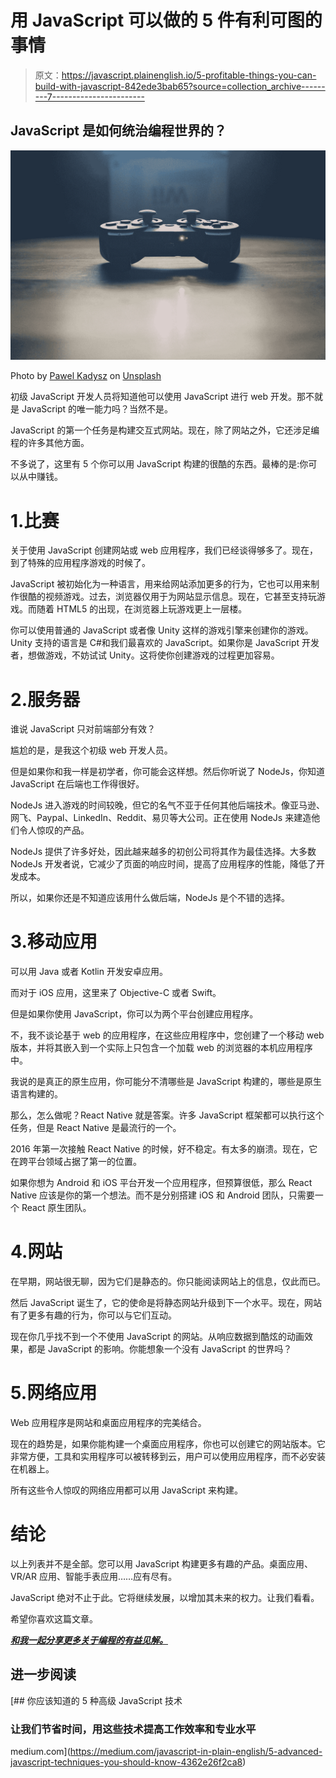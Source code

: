 # 用 JavaScript 可以做的 5 件有利可图的事情

> 原文：<https://javascript.plainenglish.io/5-profitable-things-you-can-build-with-javascript-842ede3bab65?source=collection_archive---------7----------------------->

## JavaScript 是如何统治编程世界的？

![](img/c62eaab6c2cbb44b2f631d6638a243d4.png)

Photo by [Pawel Kadysz](https://unsplash.com/@pawelkadysz?utm_source=medium&utm_medium=referral) on [Unsplash](https://unsplash.com?utm_source=medium&utm_medium=referral)

初级 JavaScript 开发人员将知道他可以使用 JavaScript 进行 web 开发。那不就是 JavaScript 的唯一能力吗？当然不是。

JavaScript 的第一个任务是构建交互式网站。现在，除了网站之外，它还涉足编程的许多其他方面。

不多说了，这里有 5 个你可以用 JavaScript 构建的很酷的东西。最棒的是:你可以从中赚钱。

# 1.比赛

关于使用 JavaScript 创建网站或 web 应用程序，我们已经谈得够多了。现在，到了特殊的应用程序游戏的时候了。

JavaScript 被初始化为一种语言，用来给网站添加更多的行为，它也可以用来制作很酷的视频游戏。过去，浏览器仅用于为网站显示信息。现在，它甚至支持玩游戏。而随着 HTML5 的出现，在浏览器上玩游戏更上一层楼。

你可以使用普通的 JavaScript 或者像 Unity 这样的游戏引擎来创建你的游戏。Unity 支持的语言是 C#和我们最喜欢的 JavaScript。如果你是 JavaScript 开发者，想做游戏，不妨试试 Unity。这将使你创建游戏的过程更加容易。

# 2.服务器

谁说 JavaScript 只对前端部分有效？

尴尬的是，是我这个初级 web 开发人员。

但是如果你和我一样是初学者，你可能会这样想。然后你听说了 NodeJs，你知道 JavaScript 在后端也工作得很好。

NodeJs 进入游戏的时间较晚，但它的名气不亚于任何其他后端技术。像亚马逊、网飞、Paypal、LinkedIn、Reddit、易贝等大公司。正在使用 NodeJs 来建造他们令人惊叹的产品。

NodeJs 提供了许多好处，因此越来越多的初创公司将其作为最佳选择。大多数 NodeJs 开发者说，它减少了页面的响应时间，提高了应用程序的性能，降低了开发成本。

所以，如果你还是不知道应该用什么做后端，NodeJs 是个不错的选择。

# 3.移动应用

可以用 Java 或者 Kotlin 开发安卓应用。

而对于 iOS 应用，这里来了 Objective-C 或者 Swift。

但是如果你使用 JavaScript，你可以为两个平台创建应用程序。

不，我不谈论基于 web 的应用程序，在这些应用程序中，您创建了一个移动 web 版本，并将其嵌入到一个实际上只包含一个加载 web 的浏览器的本机应用程序中。

我说的是真正的原生应用，你可能分不清哪些是 JavaScript 构建的，哪些是原生语言构建的。

那么，怎么做呢？React Native 就是答案。许多 JavaScript 框架都可以执行这个任务，但是 React Native 是最流行的一个。

2016 年第一次接触 React Native 的时候，好不稳定。有太多的崩溃。现在，它在跨平台领域占据了第一的位置。

如果你想为 Android 和 iOS 平台开发一个应用程序，但预算很低，那么 React Native 应该是你的第一个想法。而不是分别搭建 iOS 和 Android 团队，只需要一个 React 原生团队。

# 4.网站

在早期，网站很无聊，因为它们是静态的。你只能阅读网站上的信息，仅此而已。

然后 JavaScript 诞生了，它的使命是将静态网站升级到下一个水平。现在，网站有了更多有趣的行为，你可以与它们互动。

现在你几乎找不到一个不使用 JavaScript 的网站。从响应数据到酷炫的动画效果，都是 JavaScript 的影响。你能想象一个没有 JavaScript 的世界吗？

# 5.网络应用

Web 应用程序是网站和桌面应用程序的完美结合。

现在的趋势是，如果你能构建一个桌面应用程序，你也可以创建它的网站版本。它非常方便，工具和实用程序可以被转移到云，用户可以使用应用程序，而不必安装在机器上。

所有这些令人惊叹的网络应用都可以用 JavaScript 来构建。

# 结论

以上列表并不是全部。您可以用 JavaScript 构建更多有趣的产品。桌面应用、VR/AR 应用、智能手表应用……应有尽有。

JavaScript 绝对不止于此。它将继续发展，以增加其未来的权力。让我们看看。

希望你喜欢这篇文章。

[***和我一起分享更多关于编程的有益见解。***](https://bracketshack.substack.com/)

## 进一步阅读

[](https://medium.com/javascript-in-plain-english/5-advanced-javascript-techniques-you-should-know-4362e26f2ca8) [## 你应该知道的 5 种高级 JavaScript 技术

### 让我们节省时间，用这些技术提高工作效率和专业水平

medium.com](https://medium.com/javascript-in-plain-english/5-advanced-javascript-techniques-you-should-know-4362e26f2ca8)